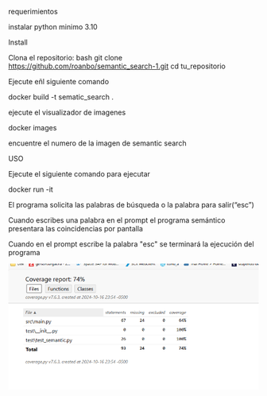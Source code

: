 requerimientos 

instalar python minimo 3.10


Install

Clona el repositorio: bash git clone https://github.com/roanbo/semantic_search-1.git cd tu_repositorio

Ejecute eñl siguiente comando 

docker build -t sematic_search .

ejecute el visualizador de imagenes 

docker images 

encuentre el numero de la imagen de semantic search 


USO

Ejecute el siguiente comando para ejecutar 

docker run -it <id-imagen>

El programa solicita las palabras de búsqueda o la palabra para salir(“esc”)

Cuando escribes una palabra en el prompt el programa semántico presentara las coincidencias por pantalla

Cuando en el prompt escribe la palabra "esc" se terminará la ejecución del programa

![alt text](image.png)



